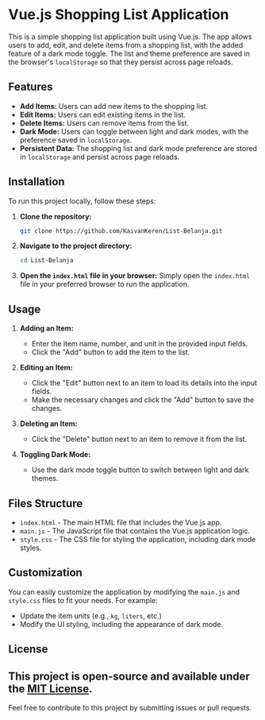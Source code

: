 # Vue.js Shopping List Application

This is a simple shopping list application built using Vue.js. The app allows users to add, edit, and delete items from a shopping list, with the added feature of a dark mode toggle. The list and theme preference are saved in the browser's `localStorage` so that they persist across page reloads.

## Features

- **Add Items:** Users can add new items to the shopping list.
- **Edit Items:** Users can edit existing items in the list.
- **Delete Items:** Users can remove items from the list.
- **Dark Mode:** Users can toggle between light and dark modes, with the preference saved in `localStorage`.
- **Persistent Data:** The shopping list and dark mode preference are stored in `localStorage` and persist across page reloads.

## Installation

To run this project locally, follow these steps:

1. **Clone the repository:**
   ```bash
   git clone https://github.com/KaivanKeren/List-Belanja.git
   ```
2. **Navigate to the project directory:**
   ```bash
   cd List-Belanja
   ```
3. **Open the `index.html` file in your browser:**
   Simply open the `index.html` file in your preferred browser to run the application.

## Usage

1. **Adding an Item:**
   - Enter the item name, number, and unit in the provided input fields.
   - Click the "Add" button to add the item to the list.

2. **Editing an Item:**
   - Click the "Edit" button next to an item to load its details into the input fields.
   - Make the necessary changes and click the "Add" button to save the changes.

3. **Deleting an Item:**
   - Click the "Delete" button next to an item to remove it from the list.

4. **Toggling Dark Mode:**
   - Use the dark mode toggle button to switch between light and dark themes.

## Files Structure

- `index.html` - The main HTML file that includes the Vue.js app.
- `main.js` - The JavaScript file that contains the Vue.js application logic.
- `style.css` - The CSS file for styling the application, including dark mode styles.

## Customization

You can easily customize the application by modifying the `main.js` and `style.css` files to fit your needs. For example:
- Update the item units (e.g., `kg`, `liters`, etc.)
- Modify the UI styling, including the appearance of dark mode.

## License

This project is open-source and available under the [MIT License](LICENSE).
---

Feel free to contribute to this project by submitting issues or pull requests.

